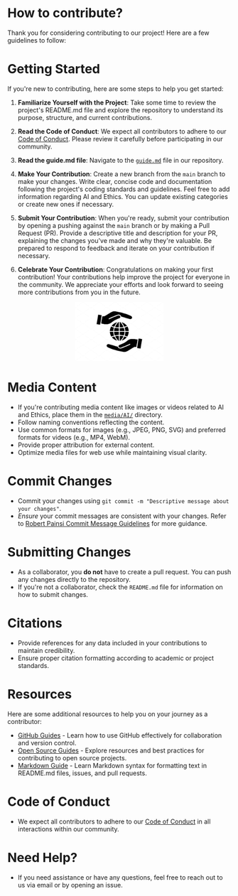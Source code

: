 # How to contribute?
Thank you for considering contributing to our project! Here are a few guidelines to follow:

# Getting Started

If you're new to contributing, here are some steps to help you get started:

1. **Familiarize Yourself with the Project**: Take some time to review the project's README.md file and explore the repository to understand its purpose, structure, and current contributions.

2. **Read the Code of Conduct**: We expect all contributors to adhere to our [Code of Conduct](./CODE_OF_CONDUCT.md). Please review it carefully before participating in our community.

3. **Read the guide.md file**: Navigate to the [`guide.md`](./guide.md) file in our repository.

4. **Make Your Contribution**: Create a new branch from the `main` branch to make your changes. Write clear, concise code and documentation following the project's coding standards and guidelines. Feel free to add information regarding AI and Ethics. You can update existing categories or create new ones if necessary.

6. **Submit Your Contribution**: When you're ready, submit your contribution by opening a pushing against the `main` branch or by making a Pull Request (PR). Provide a descriptive title and description for your PR, explaining the changes you've made and why they're valuable. Be prepared to respond to feedback and iterate on your contribution if necessary.

7. **Celebrate Your Contribution**: Congratulations on making your first contribution! Your contributions help improve the project for everyone in the community. We appreciate your efforts and look forward to seeing more contributions from you in the future.
  
<p align="center">
  <img width="200" src="media/green-living/contribution.jpg" alt="">
</p>

# Media Content
- If you're contributing media content like images or videos related to AI and Ethics, place them in the [`media/AI/`](media/AI/) directory.
- Follow naming conventions reflecting the content.
- Use common formats for images (e.g., JPEG, PNG, SVG) and preferred formats for videos (e.g., MP4, WebM).
- Provide proper attribution for external content.
- Optimize media files for web use while maintaining visual clarity.

# Commit Changes 
- Commit your changes using `git commit -m "Descriptive message about your changes"`.
- *Ensure* your commit messages are consistent with your changes. Refer to [Robert Painsi Commit Message Guidelines](https://gist.github.com/robertpainsi/b632364184e70900af4ab688decf6f53) for more guidance.

# Submitting Changes
- As a collaborator, you **do not** have to create a pull request. You can push any changes directly to the repository.
- If you're not a collaborator, check the `README.md` file for information on how to submit changes.

# Citations 
- Provide references for any data included in your contributions to maintain credibility.
- Ensure proper citation formatting according to academic or project standards.

# Resources
Here are some additional resources to help you on your journey as a contributor:

- [GitHub Guides](https://guides.github.com/) - Learn how to use GitHub effectively for collaboration and version control.
- [Open Source Guides](https://opensource.guide/) - Explore resources and best practices for contributing to open source projects.
- [Markdown Guide](https://www.markdownguide.org/) - Learn Markdown syntax for formatting text in README.md files, issues, and pull requests.

# Code of Conduct
- We expect all contributors to adhere to our [Code of Conduct](./CODE_OF_CONDUCT.md) in all interactions within our community.

# Need Help?
- If you need assistance or have any questions, feel free to reach out to us via email or by opening an issue.
